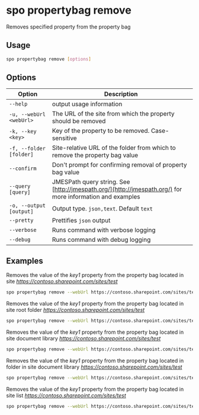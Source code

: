 # spo propertybag remove

Removes specified property from the property bag

## Usage

```sh
spo propertybag remove [options]
```

## Options

Option|Description
------|-----------
`--help`|output usage information
`-u, --webUrl <webUrl>`|The URL of the site from which the property should be removed
`-k, --key <key>`|Key of the property to be removed. Case-sensitive
`-f, --folder [folder]`|Site-relative URL of the folder from which to remove the property bag value
`--confirm`|Don't prompt for confirming removal of property bag value
`--query [query]`|JMESPath query string. See [http://jmespath.org/](http://jmespath.org/) for more information and examples
`-o, --output [output]`|Output type. `json,text`. Default `text`
`--pretty`|Prettifies `json` output
`--verbose`|Runs command with verbose logging
`--debug`|Runs command with debug logging

## Examples

Removes the value of the _key1_ property from the property bag located in site _https://contoso.sharepoint.com/sites/test_

```sh
spo propertybag remove --webUrl https://contoso.sharepoint.com/sites/test --key key1
```

Removes the value of the _key1_ property from the property bag located in site root folder _https://contoso.sharepoint.com/sites/test_

```sh
spo propertybag remove --webUrl https://contoso.sharepoint.com/sites/test --key key1 --folder / --confirm
```

Removes the value of the _key1_ property from the property bag located in site document library _https://contoso.sharepoint.com/sites/test_

```sh
spo propertybag remove --webUrl https://contoso.sharepoint.com/sites/test --key key1 --folder '/Shared Documents'
```

Removes the value of the _key1_ property from the property bag located in folder in site document library _https://contoso.sharepoint.com/sites/test_

```sh
spo propertybag remove --webUrl https://contoso.sharepoint.com/sites/test --key key1 --folder '/Shared Documents/MyFolder'
```

Removes the value of the _key1_ property from the property bag located in site list _https://contoso.sharepoint.com/sites/test_

```sh
spo propertybag remove --webUrl https://contoso.sharepoint.com/sites/test --key key1 --folder /Lists/MyList
```